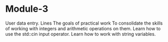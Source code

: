 # Module-3
User data entry. Lines
The goals of practical work
To consolidate the skills of working with integers and arithmetic operations on them.
Learn how to use the std::cin input operator.
Learn how to work with string variables.
